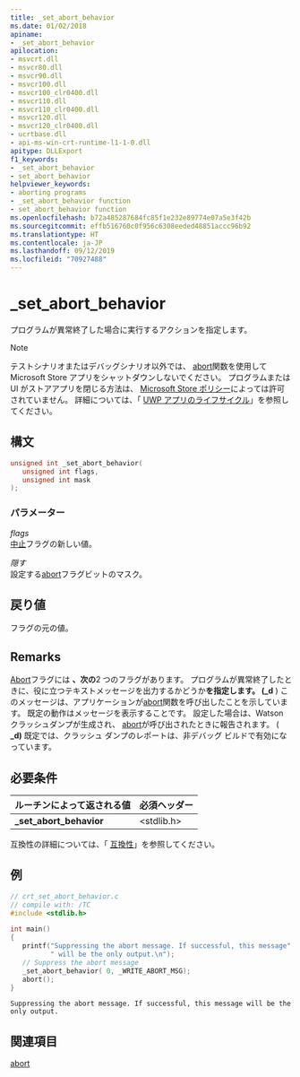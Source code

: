 ```yaml
---
title: _set_abort_behavior
ms.date: 01/02/2018
apiname:
- _set_abort_behavior
apilocation:
- msvcrt.dll
- msvcr80.dll
- msvcr90.dll
- msvcr100.dll
- msvcr100_clr0400.dll
- msvcr110.dll
- msvcr110_clr0400.dll
- msvcr120.dll
- msvcr120_clr0400.dll
- ucrtbase.dll
- api-ms-win-crt-runtime-l1-1-0.dll
apitype: DLLExport
f1_keywords:
- _set_abort_behavior
- set_abort_behavior
helpviewer_keywords:
- aborting programs
- _set_abort_behavior function
- set_abort_behavior function
ms.openlocfilehash: b72a485287684fc85f1e232e89774e07a5e3f42b
ms.sourcegitcommit: effb516760c0f956c6308eeded48851accc96b92
ms.translationtype: HT
ms.contentlocale: ja-JP
ms.lasthandoff: 09/12/2019
ms.locfileid: "70927488"
---
```

# <a name="_set_abort_behavior"></a>_set_abort_behavior

プログラムが異常終了した場合に実行するアクションを指定します。

> [!NOTE]
> テストシナリオまたはデバッグシナリオ以外では、 [abort](abort.md)関数を使用して Microsoft Store アプリをシャットダウンしないでください。 プログラムまたは UI がストアアプリを閉じる方法は、 [Microsoft Store ポリシー](/legal/windows/agreements/store-policies)によっては許可されていません。 詳細については、「 [UWP アプリのライフサイクル](/windows/uwp/launch-resume/app-lifecycle)」を参照してください。

## <a name="syntax"></a>構文

```C
unsigned int _set_abort_behavior(
   unsigned int flags,
   unsigned int mask
);
```

### <a name="parameters"></a>パラメーター

*flags*<br/>
[中止](abort.md)フラグの新しい値。

*隠す*<br/>
設定する[abort](abort.md)フラグビットのマスク。

## <a name="return-value"></a>戻り値

フラグの元の値。

## <a name="remarks"></a>Remarks

[Abort](abort.md)フラグには **、次の**2 つのフラグがあります。 プログラムが異常終了したときに、役に立つテキストメッセージを出力するかどうか**を指定します。 (_d** ) このメッセージは、アプリケーションが[abort](abort.md)関数を呼び出したことを示しています。 既定の動作はメッセージを表示することです。 設定した場合は、Watson クラッシュダンプが生成され、 [abort](abort.md)が呼び出されたときに報告されます。 ( **_d)** 既定では、クラッシュ ダンプのレポートは、非デバッグ ビルドで有効になっています。

## <a name="requirements"></a>必要条件

|ルーチンによって返される値|必須ヘッダー|
|-------------|---------------------|
|**_set_abort_behavior**|\<stdlib.h>|

互換性の詳細については、「 [互換性](../../c-runtime-library/compatibility.md)」を参照してください。

## <a name="example"></a>例

```C
// crt_set_abort_behavior.c
// compile with: /TC
#include <stdlib.h>

int main()
{
   printf("Suppressing the abort message. If successful, this message"
          " will be the only output.\n");
   // Suppress the abort message
   _set_abort_behavior( 0, _WRITE_ABORT_MSG);
   abort();
}
```

```Output
Suppressing the abort message. If successful, this message will be the only output.
```

## <a name="see-also"></a>関連項目

[abort](abort.md)<br/>
